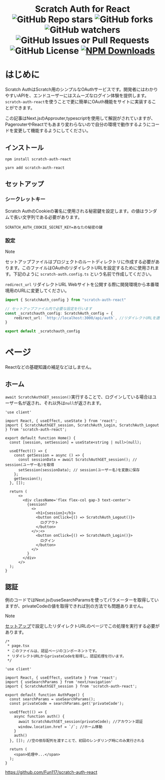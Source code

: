 <h1 align="center">
    Scratch Auth for React
    <div align="center">
        <img alt="GitHub Repo stars" src="https://img.shields.io/github/stars/fun117/scratch-auth-react">
        <img alt="GitHub forks" src="https://img.shields.io/github/forks/fun117/scratch-auth-react">
        <img alt="GitHub watchers" src="https://img.shields.io/github/watchers/fun117/scratch-auth-react">
        <img alt="GitHub Issues or Pull Requests" src="https://img.shields.io/github/issues/fun117/scratch-auth-react">
        <img alt="GitHub License" src="https://img.shields.io/github/license/fun117/scratch-auth-react">
        <a href="https://www.npmjs.com/package/scratch-auth-react">
            <img alt="NPM Downloads" src="https://img.shields.io/npm/d18m/scratch-auth-react">
        </a>
    </div>
</h1>

# はじめに
Scratch AuthはScratch用のシンプルなOAuthサービスです。開発者にはわかりやすいAPIを、エンドユーザーにはスムーズなログイン体験を提供します。`scratch-auth-react`を使うことで更に簡単にOAuth機能をサイトに実装することができます。

この記事はNext.jsのApprouter,typescriptを使用して解説がされていますが、PagerouterやReactでもあまり変わらないので自分の環境で動作するようにコードを変更して機能するようにしてください。

## インストール

```bash:npm
npm install scratch-auth-react
```
```bash:yarn
yarn add scratch-auth-react
```

## セットアップ

### シークレットキー

Scratch AuthのCookieの署名に使用される秘密鍵を設定します。の値はランダムで長い文字列である必要があります。

```.env:.env.local
SCRATCH_AUTH_COOKIE_SECRET_KEY=あなたの秘密の鍵
```

### 設定
> [!NOTE]
> セットアップファイルはプロジェクトのルートディレクトリに作成する必要があります。このファイルはOAuthのリダイレクトURLを設定するために使用されます。下記のように `scratch-auth.config.ts` という名前で作成してください。

`redirect_url` リダイレクトURL
Webサイトを公開する際に開発環境から本番環境用のURLに変更してください。

```tsx:scratch-auth.config.ts
import { ScratchAuth_config } from "scratch-auth-react"

// セットアップファイル内で必要な設定を行います
const _scratchauth_config: ScratchAuth_config = {
    redirect_url: `http://localhost:3000/api/auth`, //リダイレクトURLを適切なものに変更してください
}

export default _scratchauth_config
```

# ページ

Reactなどの基礎知識の補足などはしません。

## ホーム

`await ScratchAuthGET_session()`実行することで、ログインしている場合はユーザー名が返され、それ以外は`null`が返されます。

```tsx:src/app/page.tsx
'use client'

import React, { useEffect, useState } from 'react';
import { ScratchAuthGET_session, ScratchAuth_Login, ScratchAuth_Logout } from 'scratch-auth-react';

export default function Home() {
  const [session, setSession] = useState<string | null>(null);

  useEffect(() => {
    const getSession = async () => {
      const sessionData = await ScratchAuthGET_session(); // session(ユーザー名)を取得
      setSession(sessionData); // session(ユーザー名)を変数に保存
    };
    getSession();
  }, []);

  return (
      <>
        <div className='flex flex-col gap-3 text-center'>
          {session?
            <>
              <h1>{session}</h1>
              <button onClick={() => ScratchAuth_Logout()}>
                ログアウト
              </button>
            </>:<>
              <button onClick={() => ScratchAuth_Login()}>
                ログイン
              </button> 
            </>
          }
        </div>
      </>
  );
}
```

## 認証

例のコードではNext.jsのuseSearchParamsを使ってパラメーターを取得していますが、privateCodeの値を取得できれば別の方法でも問題ありません。

> [!NOTE]
> [セットアップ](#セットアップ)で設定したリダイレクトURLのページでこの処理を実行する必要があります。

```tsx:src/app/api/auth/page.tsx
/*
 * page.tsx
 * このファイルは、認証ページのコンポーネントです。
 * リダイレクトURLからprivateCodeを取得し、認証処理を行います。
 */

'use client'

import React, { useEffect, useState } from 'react';
import { useSearchParams } from 'next/navigation'
import { ScratchAuthSET_session } from 'scratch-auth-react';

export default function AuthPage() {
  const searchParams = useSearchParams();
  const privateCode = searchParams.get('privateCode');

  useEffect(() => {
    async function auth() {
      await ScratchAuthSET_session(privateCode); //アカウント認証
      window.location.href = `/`; //ホーム移動
    }
    auth()
  }, []); //空の依存配列を渡すことで、初回のレンダリング時にのみ実行される

  return (
    <span>処理中...</span>
  );
}
```

https://github.com/Fun117/scratch-auth-react
